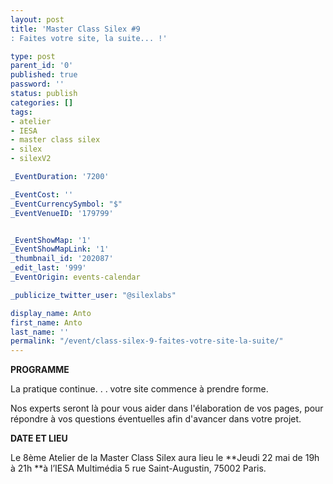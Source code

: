 ```yaml
---
layout: post
title: 'Master Class Silex #9
: Faites votre site, la suite... !'

type: post
parent_id: '0'
published: true
password: ''
status: publish
categories: []
tags:
- atelier
- IESA
- master class silex
- silex
- silexV2

_EventDuration: '7200'

_EventCost: ''
_EventCurrencySymbol: "$"
_EventVenueID: '179799'


_EventShowMap: '1'
_EventShowMapLink: '1'
_thumbnail_id: '202087'
_edit_last: '999'
_EventOrigin: events-calendar

_publicize_twitter_user: "@silexlabs"

display_name: Anto
first_name: Anto
last_name: ''
permalink: "/event/class-silex-9-faites-votre-site-la-suite/"
---
```


**PROGRAMME**

La pratique continue. . . votre site commence à prendre forme.

Nos experts seront là pour vous aider dans l'élaboration de vos pages, pour répondre à vos questions éventuelles afin d'avancer dans votre projet.

**DATE ET LIEU**

Le 8ème Atelier de la Master Class Silex aura lieu le **Jeudi 22 mai de 19h à 21h **à l’IESA Multimédia 5 rue Saint-Augustin, 75002 Paris.